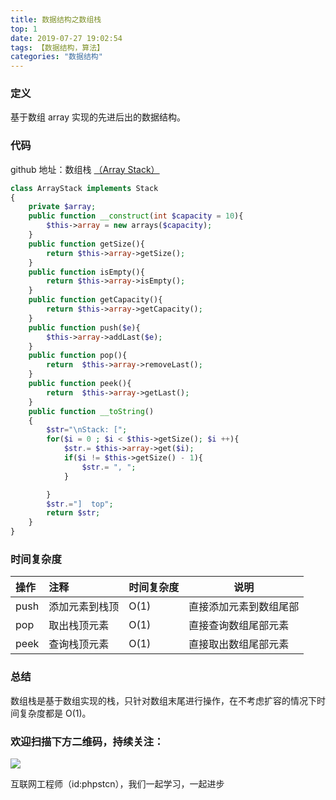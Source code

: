 ```yaml
---
title: 数据结构之数组栈
top: 1
date: 2019-07-27 19:02:54
tags: 【数据结构，算法】
categories: "数据结构"
---
```


### 定义

基于数组 array 实现的先进后出的数据结构。

### 代码

github 地址：数组栈 [（Array Stack）](https://github.com/xushuhui/Data-Structures/tree/master/Stack/ArrayStack.php)

```php
class ArrayStack implements Stack
{
    private $array;
    public function __construct(int $capacity = 10){
        $this->array = new arrays($capacity);
    }
    public function getSize(){
        return $this->array->getSize();
    }
    public function isEmpty(){
        return $this->array->isEmpty();
    }
    public function getCapacity(){
        return $this->array->getCapacity();
    }
    public function push($e){
        $this->array->addLast($e);
    }
    public function pop(){
        return  $this->array->removeLast();
    }
    public function peek(){
        return  $this->array->getLast();
    }
    public function __toString()
    {
        $str="\nStack: [";
        for($i = 0 ; $i < $this->getSize(); $i ++){
            $str.= $this->array->get($i);
            if($i != $this->getSize() - 1){
                $str.= ", ";
            }

        }
        $str.="]  top";
        return $str;
    }
}
```

### 时间复杂度

|操作|注释|时间复杂度|说明|
|:-----  |:-----|:-----|-----|
|push | 添加元素到栈顶  |O(1)|直接添加元素到数组尾部|
|pop| 取出栈顶元素 |O(1) |直接查询数组尾部元素|
|peek| 查询栈顶元素 |O(1) |直接取出数组尾部元素|

### 总结

数组栈是基于数组实现的栈，只针对数组末尾进行操作，在不考虑扩容的情况下时间复杂度都是 O(1)。

### 欢迎扫描下方二维码，持续关注：

![](http://ww1.sinaimg.cn/large/a616b9a4gy1g4xzv954a4j20760763yo.jpg)

互联网工程师（id:phpstcn），我们一起学习，一起进步
